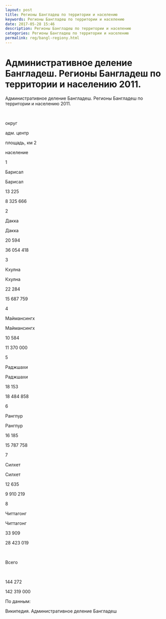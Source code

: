 ```yaml
---
layout: post
title: Регионы Бангладеш по территории и населению 
keywords: Регионы Бангладеш по территории и населению
date: 2017-05-28 15:46
description: Регионы Бангладеш по территории и населению
categories: Регионы Бангладеш по территории и населению
permalink: reg/bangl-regiony.html
---
```


# Административное деление Бангладеш. Регионы Бангладеш по территории и населению 2011.


Административное деление Бангладеш. Регионы Бангладеш по территории и населению 2011.









 


округ


адм. центр


площадь, км
2


население 






1


Барисал


Барисал


13 225


8 325 666






2


Дакка


Дакка


20 594


36 054 418






3


Кхулна


Кхулна


22 284


15 687 759






4


Маймансингх


Маймансингх


10 584


11 370 000






5


Раджшахи


Раджшахи


18 153


18 484 858






6


Рангпур


Рангпур


16 185


15 787 758






7


Силхет


Силхет


12 635


9 910 219






8


Читтагонг


Читтагонг


33 909


28 423 019






 


Всего


 


144 272


142 319 000










По данным:


Википедия. Административное деление Бангладеш



		
